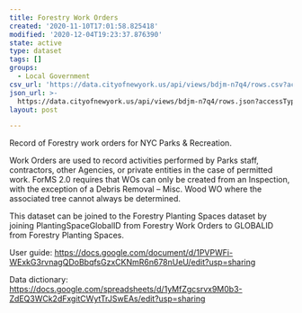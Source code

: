 ```yaml
---
title: Forestry Work Orders
created: '2020-11-10T17:01:58.825418'
modified: '2020-12-04T19:23:37.876390'
state: active
type: dataset
tags: []
groups:
  - Local Government
csv_url: 'https://data.cityofnewyork.us/api/views/bdjm-n7q4/rows.csv?accessType=DOWNLOAD'
json_url: >-
  https://data.cityofnewyork.us/api/views/bdjm-n7q4/rows.json?accessType=DOWNLOAD
layout: post

---
```

Record of Forestry work orders for NYC Parks & Recreation. 

Work Orders are used to record activities performed by Parks staff, contractors, other Agencies, or private entities in the case of permitted work.  ForMS 2.0 requires that WOs can only be created from an Inspection, with the exception of a Debris Removal – Misc.  Wood WO where the associated tree cannot always be determined.

This dataset can be joined to the Forestry Planting Spaces dataset by joining PlantingSpaceGlobalID from Forestry Work Orders to GLOBALID from Forestry Planting Spaces.

User guide: https://docs.google.com/document/d/1PVPWFi-WExkG3rvnagQDoBbqfsGzxCKNmR6n678nUeU/edit?usp=sharing

Data dictionary: https://docs.google.com/spreadsheets/d/1yMfZgcsrvx9M0b3-ZdEQ3WCk2dFxgitCWytTrJSwEAs/edit?usp=sharing
